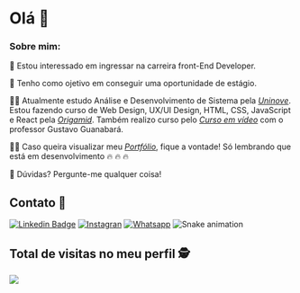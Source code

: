 <!--

### Hi there 👋

**LeoDKVT/LeoDKVT** is a ✨ _special_ ✨ repository because its `README.md` (this file) appears on your GitHub profile.

Here are some ideas to get you started:

- 🔭 I’m currently working on ...

- 🌱 I’m currently learning ...
- 👯 I’m looking to collaborate on ...
- 🤔 I’m looking for help with ...
- 💬 Ask me about ...
- 📫 How to reach me: ...
- 😄 Pronouns: ...
- ⚡ Fun fact: ...
-->


#  Olá  :slightly_smiling_face:

### Sobre mim:

:rocket:	 Estou interessado em ingressar na carreira front-End Developer.

:dart:   Tenho como ojetivo em conseguir uma oportunidade de estágio.

‍👨‍🎓  Atualmente estudo Análise e Desenvolvimento de Sistema pela [_Uninove_](https://www.uninove.br/cursos/ead/ead/tecnologia-analise-desenvolvimento-de-sistemas-ead/). Estou fazendo curso de Web Design, UX/UI Design, HTML, CSS, JavaScript e React pela [_Origamid_](https://www.origamid.com/). Também realizo curso pelo [_Curso em vídeo_](https://www.cursoemvideo.com/) com o professor Gustavo Guanabará.

:man_technologist:   Caso queira visualizar meu [_Portfólio_](https://leodkvt.github.io/Site-Portfolio/), fique a vontade! Só lembrando que está em desenvolvimento  :fire:	:fire:	:fire:	

💬 Dúvidas? Pergunte-me qualquer coisa!

## Contato :iphone:
  
[![Linkedin Badge](https://img.shields.io/badge/-LinkedIn-blue?style=for-the-badge&logo=Linkedin&logoColor=white&link=https:///www.linkedin.com/in/jos%C3%A9-leonardo-da-silva-rolim-172828192/)](https:///www.linkedin.com/in/jos%C3%A9-leonardo-da-silva-rolim-172828192/)
[![Instagran](https://img.shields.io/badge/instagram-%23E44057?logo=instagram&logoColor=white&style=for-the-badge&link=https://www.instagram.com/leodkvt/)](https://www.instagram.com/leodkvt)
[![Whatsapp](https://img.shields.io/badge/whatsapp-darkgreen?logo=whatsapp&logoColor=white&style=for-the-badge&link=https://api.whatsapp.com/send?phone=5511939275748/)](https://api.whatsapp.com/send?phone=5511939275748)
![Snake animation](https://github.com/betopinheiro1005/betopinheiro1005/blob/output/github-contribution-grid-snake.svg)

<p align="center"> 

 ## Total de visitas no meu perfil :detective: <br>

   <img alingn="center" src="https://profile-counter.glitch.me/leoDKVT/count.svg" />
 </p>

</p>

